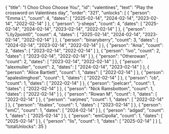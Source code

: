 {
  "title": "I Choo Choo Choose You",
  "id": "valentines",
  "text": "Play the crossword on Valentines day",
  "order": "321",
  "unlocks": [
    {
      "person": "Emma L",
      "count": 4,
      "dates": [
        "2025-02-14",
        "2024-02-14",
        "2023-02-14",
        "2022-02-14"
      ]
    },
    {
      "person": "j-sheps",
      "count": 4,
      "dates": [
        "2025-02-14",
        "2024-02-14",
        "2023-02-14",
        "2022-02-14"
      ]
    },
    {
      "person": "Lily2point0",
      "count": 4,
      "dates": [
        "2025-02-14",
        "2024-02-14",
        "2023-02-14",
        "2022-02-14"
      ]
    },
    {
      "person": "binaryberry",
      "count": 3,
      "dates": [
        "2024-02-14",
        "2023-02-14",
        "2022-02-14"
      ]
    },
    {
      "person": "Ania",
      "count": 2,
      "dates": [
        "2023-02-14",
        "2022-02-14"
      ]
    },
    {
      "person": "ivo",
      "count": 2,
      "dates": [
        "2023-02-14",
        "2022-02-14"
      ]
    },
    {
      "person": "Otherowan",
      "count": 2,
      "dates": [
        "2023-02-14",
        "2022-02-14"
      ]
    },
    {
      "person": "alexmuller",
      "count": 2,
      "dates": [
        "2024-02-14",
        "2023-02-14"
      ]
    },
    {
      "person": "Alice Bartlett",
      "count": 1,
      "dates": [
        "2022-02-14"
      ]
    },
    {
      "person": "apaleslimghost",
      "count": 1,
      "dates": [
        "2022-02-14"
      ]
    },
    {
      "person": "cb",
      "count": 1,
      "dates": [
        "2022-02-14"
      ]
    },
    {
      "person": "joelcarr",
      "count": 1,
      "dates": [
        "2022-02-14"
      ]
    },
    {
      "person": "Nick Ramsbottom",
      "count": 1,
      "dates": [
        "2022-02-14"
      ]
    },
    {
      "person": "Rowan M",
      "count": 1,
      "dates": [
        "2022-02-14"
      ]
    },
    {
      "person": "varjmes",
      "count": 1,
      "dates": [
        "2022-02-14"
      ]
    },
    {
      "person": "itsalex",
      "count": 1,
      "dates": [
        "2023-02-14"
      ]
    },
    {
      "person": "emC",
      "count": 1,
      "dates": [
        "2024-02-14"
      ]
    },
    {
      "person": "adgad",
      "count": 1,
      "dates": [
        "2025-02-14"
      ]
    },
    {
      "person": "emCipolla",
      "count": 1,
      "dates": [
        "2025-02-14"
      ]
    },
    {
      "person": "lis",
      "count": 1,
      "dates": [
        "2025-02-14"
      ]
    }
  ],
  "totalUnlocks": 35
}